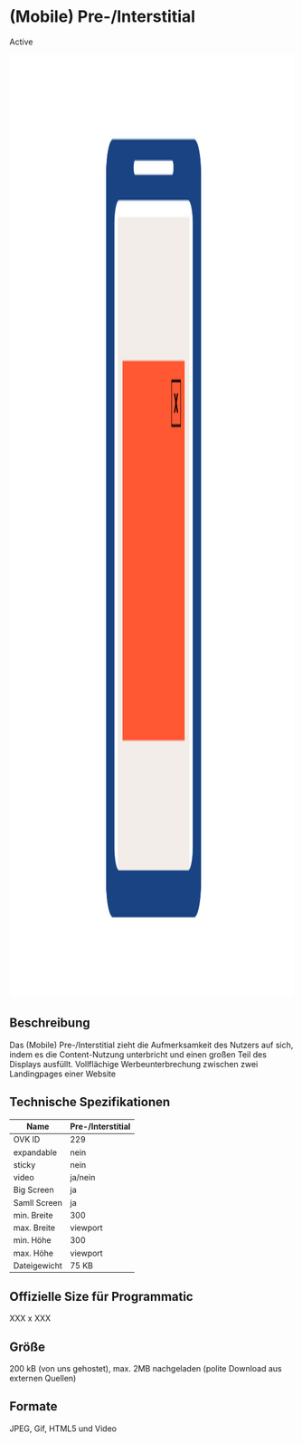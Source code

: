 # (Mobile) Pre-/Interstitial
<span class="badge badge--success">Active</span>

<img width="2500" height="1667" alt="OVK_WF_Mobile_Pre_Interstitial" src="https://github.com/BVDW-org/ovk-docusaurus/blob/main/ovk/static/img/formats/OVK_WF_Mobile_Pre_Interstitial.png?raw=true" />

## Beschreibung
Das (Mobile) Pre-/Interstitial zieht die Aufmerksamkeit des Nutzers auf sich, indem es die Content-Nutzung unterbricht und einen großen Teil des Displays ausfüllt.
Vollflächige Werbeunterbrechung zwischen zwei Landingpages einer Website

## Technische Spezifikationen


| Name         | Pre-/Interstitial |
|--------------|-------------------|
| OVK ID       | 229               |
| expandable   | nein              |
| sticky       | nein              |
| video        | ja/nein           |
| Big Screen   | ja                |
| Samll Screen | ja                |
| min. Breite  | 300               |
| max. Breite  | viewport          |
| min. Höhe    | 300               |
| max. Höhe    | viewport          |
| Dateigewicht | 75 KB             |

## Offizielle Size für Programmatic
XXX x XXX

## Größe
200 kB (von uns gehostet), max. 2MB nachgeladen (polite Download aus externen Quellen)
## Formate
JPEG, Gif, HTML5 und Video
